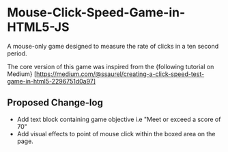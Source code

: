 # Mouse-Click-Speed-Game-in-HTML5-JS
A mouse-only game designed to measure the rate of clicks in a ten second period. 

The core version of this game was inspired from the {following tutorial on Medium} [https://medium.com/@ssaurel/creating-a-click-speed-test-game-in-html5-2296751d0a97]

## Proposed Change-log
- Add text block containing game objective i.e "Meet or exceed a score of 70"
- Add visual effects to point of mouse click within the boxed area on the page. 
